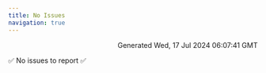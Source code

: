 ```yaml
---
title: No Issues
navigation: true
---
```


<p style="text-align:right;color:#cccs">
Generated Wed, 17 Jul 2024 06:07:41 GMT
</p>
<p>✅ No issues to report ✅</p>



